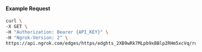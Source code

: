 <!-- Code generated for API Clients. DO NOT EDIT. -->

#### Example Request

```bash
curl \
-X GET \
-H "Authorization: Bearer {API_KEY}" \
-H "Ngrok-Version: 2" \
https://api.ngrok.com/edges/https/edghts_2XB9wRk7MLpb9xBBlp2RHm5xcVq/routes/edghtsrt_2XB9wORYvldxe3PSnZ6uoXkTjfN/compression
```
